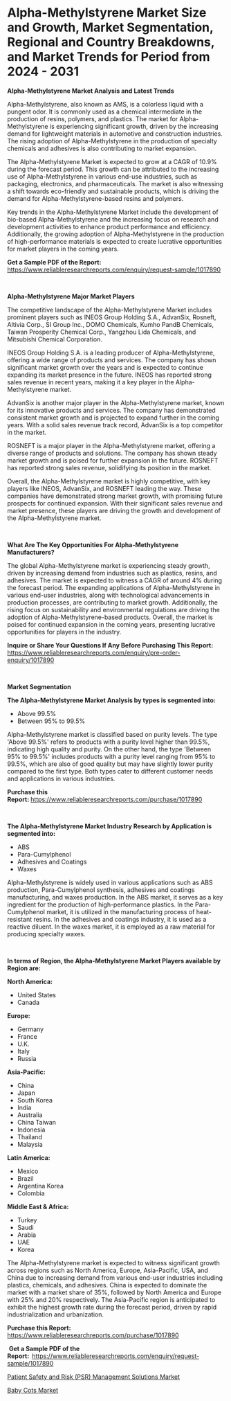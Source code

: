 <p><h1>Alpha-Methylstyrene Market Size and Growth, Market Segmentation, Regional and Country Breakdowns, and Market Trends for Period from 2024 -  2031</h1></p><p><strong>Alpha-Methylstyrene Market Analysis and Latest Trends</strong></p>
<p><p>Alpha-Methylstyrene, also known as AMS, is a colorless liquid with a pungent odor. It is commonly used as a chemical intermediate in the production of resins, polymers, and plastics. The market for Alpha-Methylstyrene is experiencing significant growth, driven by the increasing demand for lightweight materials in automotive and construction industries. The rising adoption of Alpha-Methylstyrene in the production of specialty chemicals and adhesives is also contributing to market expansion.</p><p>The Alpha-Methylstyrene Market is expected to grow at a CAGR of 10.9% during the forecast period. This growth can be attributed to the increasing use of Alpha-Methylstyrene in various end-use industries, such as packaging, electronics, and pharmaceuticals. The market is also witnessing a shift towards eco-friendly and sustainable products, which is driving the demand for Alpha-Methylstyrene-based resins and polymers.</p><p>Key trends in the Alpha-Methylstyrene Market include the development of bio-based Alpha-Methylstyrene and the increasing focus on research and development activities to enhance product performance and efficiency. Additionally, the growing adoption of Alpha-Methylstyrene in the production of high-performance materials is expected to create lucrative opportunities for market players in the coming years.</p></p>
<p><strong>Get a Sample PDF of the Report:&nbsp;</strong> <a href="https://www.reliableresearchreports.com/enquiry/request-sample/1017890">https://www.reliableresearchreports.com/enquiry/request-sample/1017890</a></p>
<p>&nbsp;</p>
<p><strong>Alpha-Methylstyrene Major Market Players</strong></p>
<p><p>The competitive landscape of the Alpha-Methylstyrene Market includes prominent players such as INEOS Group Holding S.A., AdvanSix, Rosneft, Altivia Corp., SI Group Inc., DOMO Chemicals, Kumho PandB Chemicals, Taiwan Prosperity Chemical Corp., Yangzhou Lida Chemicals, and Mitsubishi Chemical Corporation.</p><p>INEOS Group Holding S.A. is a leading producer of Alpha-Methylstyrene, offering a wide range of products and services. The company has shown significant market growth over the years and is expected to continue expanding its market presence in the future. INEOS has reported strong sales revenue in recent years, making it a key player in the Alpha-Methylstyrene market.</p><p>AdvanSix is another major player in the Alpha-Methylstyrene market, known for its innovative products and services. The company has demonstrated consistent market growth and is projected to expand further in the coming years. With a solid sales revenue track record, AdvanSix is a top competitor in the market.</p><p>ROSNEFT is a major player in the Alpha-Methylstyrene market, offering a diverse range of products and solutions. The company has shown steady market growth and is poised for further expansion in the future. ROSNEFT has reported strong sales revenue, solidifying its position in the market.</p><p>Overall, the Alpha-Methylstyrene market is highly competitive, with key players like INEOS, AdvanSix, and ROSNEFT leading the way. These companies have demonstrated strong market growth, with promising future prospects for continued expansion. With their significant sales revenue and market presence, these players are driving the growth and development of the Alpha-Methylstyrene market.</p></p>
<p>&nbsp;</p>
<p><strong>What Are The Key Opportunities For Alpha-Methylstyrene Manufacturers?</strong></p>
<p><p>The global Alpha-Methylstyrene market is experiencing steady growth, driven by increasing demand from industries such as plastics, resins, and adhesives. The market is expected to witness a CAGR of around 4% during the forecast period. The expanding applications of Alpha-Methylstyrene in various end-user industries, along with technological advancements in production processes, are contributing to market growth. Additionally, the rising focus on sustainability and environmental regulations are driving the adoption of Alpha-Methylstyrene-based products. Overall, the market is poised for continued expansion in the coming years, presenting lucrative opportunities for players in the industry.</p></p>
<p><strong>Inquire or Share Your Questions If Any Before Purchasing This Report:</strong> <a href="https://www.reliableresearchreports.com/enquiry/pre-order-enquiry/1017890">https://www.reliableresearchreports.com/enquiry/pre-order-enquiry/1017890</a></p>
<p>&nbsp;</p>
<p><strong>Market Segmentation</strong></p>
<p><strong>The Alpha-Methylstyrene Market Analysis by types is segmented into:</strong></p>
<p><ul><li>Above 99.5%</li><li>Between 95% to 99.5%</li></ul></p>
<p><p>Alpha-Methylstyrene market is classified based on purity levels. The type 'Above 99.5%' refers to products with a purity level higher than 99.5%, indicating high quality and purity. On the other hand, the type 'Between 95% to 99.5%' includes products with a purity level ranging from 95% to 99.5%, which are also of good quality but may have slightly lower purity compared to the first type. Both types cater to different customer needs and applications in various industries.</p></p>
<p><strong>Purchase this Report:&nbsp;</strong><a href="https://www.reliableresearchreports.com/purchase/1017890">https://www.reliableresearchreports.com/purchase/1017890</a></p>
<p>&nbsp;</p>
<p><strong>The Alpha-Methylstyrene Market Industry Research by Application is segmented into:</strong></p>
<p><ul><li>ABS</li><li>Para-Cumylphenol</li><li>Adhesives and Coatings</li><li>Waxes</li></ul></p>
<p><p>Alpha-Methylstyrene is widely used in various applications such as ABS production, Para-Cumylphenol synthesis, adhesives and coatings manufacturing, and waxes production. In the ABS market, it serves as a key ingredient for the production of high-performance plastics. In the Para-Cumylphenol market, it is utilized in the manufacturing process of heat-resistant resins. In the adhesives and coatings industry, it is used as a reactive diluent. In the waxes market, it is employed as a raw material for producing specialty waxes.</p></p>
<p>&nbsp;</p>
<p><strong>In terms of Region, the Alpha-Methylstyrene Market Players available by Region are:</strong></p>
<p>
    <p> <strong> North America: </strong>
        <ul>
            <li>United States</li>
            <li>Canada</li>
        </ul>
        </p> 
    <p> <strong> Europe: </strong>
        <ul>
            <li>Germany</li>
            <li>France</li>
            <li>U.K.</li>
            <li>Italy</li>
            <li>Russia</li>
        </ul>
        </p> 
    <p> <strong> Asia-Pacific: </strong>
        <ul>
            <li>China</li>
            <li>Japan</li>
            <li>South Korea</li>
            <li>India</li>
            <li>Australia</li>
            <li>China Taiwan</li>
            <li>Indonesia</li>
            <li>Thailand</li>
            <li>Malaysia</li>
        </ul>
        </p> 
    <p> <strong> Latin America: </strong>
        <ul>
            <li>Mexico</li>
            <li>Brazil</li>
            <li>Argentina Korea</li>
            <li>Colombia</li>
        </ul>
        </p> 
    <p> <strong> Middle East & Africa: </strong>
        <ul>
            <li>Turkey</li>
            <li>Saudi</li>
            <li>Arabia</li>
            <li>UAE</li>
            <li>Korea</li>
        </ul>
    </p>
    </p>
<p><p>The Alpha-Methylstyrene market is expected to witness significant growth across regions such as North America, Europe, Asia-Pacific, USA, and China due to increasing demand from various end-user industries including plastics, chemicals, and adhesives. China is expected to dominate the market with a market share of 35%, followed by North America and Europe with 25% and 20% respectively. The Asia-Pacific region is anticipated to exhibit the highest growth rate during the forecast period, driven by rapid industrialization and urbanization.</p></p>
<p><strong>Purchase this Report: </strong><a href="https://www.reliableresearchreports.com/purchase/1017890">https://www.reliableresearchreports.com/purchase/1017890</a></p>
<p>&nbsp;<strong>Get a Sample PDF of the Report:&nbsp;&nbsp;</strong><a href="https://www.reliableresearchreports.com/enquiry/request-sample/1017890">https://www.reliableresearchreports.com/enquiry/request-sample/1017890</a></p>
<p><strong></strong></p>
<p><p><a href="https://issuu.com/reportprime-2/docs/patient-safety-and-risk-psr-management-solutions-m">Patient Safety and Risk (PSR) Management Solutions Market</a></p><p><a href="https://issuu.com/reportprime-2/docs/baby-cots-market-size-2030.pptx">Baby Cots Market</a></p></p>